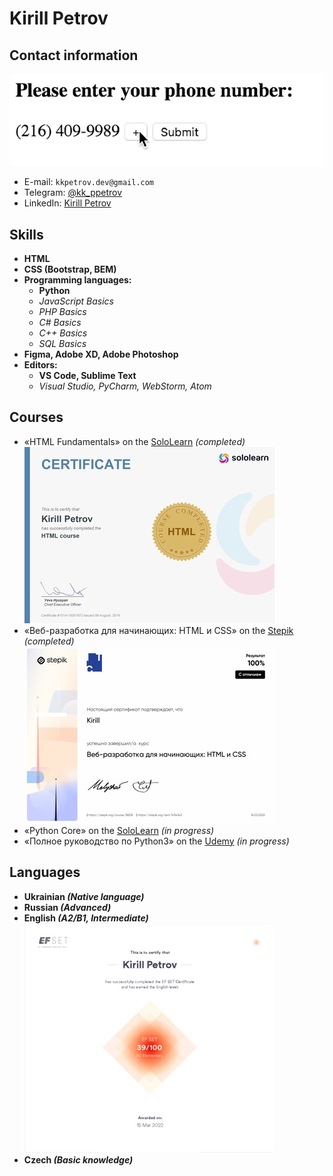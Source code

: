 <!-- - 👋 Hi, I’m @kkk-petrov
- 👀 I’m interested in ...
- 🌱 I’m currently learning ...
- 💞️ I’m looking to collaborate on ...
- 📫 How to reach me ...
 -->
<!---
kkk-petrov/kkk-petrov is a ✨ special ✨ repository because its `README.md` (this file) appears on your GitHub profile.
You can click the Preview link to take a look at your changes.
--->


# Kirill Petrov

## Contact information
![Contact GIF](enternum.gif)
<!-- - Phone: ```+380 096 090 5928``` -->
- E-mail: ```kkpetrov.dev@gmail.com```
- Telegram: [@kk_ppetrov](https://t.me/kk_ppetrov/)
- LinkedIn: [Kirill Petrov](https://www.linkedin.com/in/kirill-petrov-5a72b622b/)


## Skills
- __HTML__
- __CSS (Bootstrap, BEM)__
- __Programming languages:__
  - __Python__
  - *JavaScript Basics*
  - *PHP Basics*
  - *C# Basics*
  - *C++ Basics* 
  - *SQL Basics*
- __Figma, Adobe XD, Adobe Photoshop__
- __Editors:__
  - __VS Code, Sublime Text__
  - *Visual Studio, PyCharm, WebStorm, Atom*

## Courses
- «HTML Fundamentals» on the [SoloLearn](sololearn.com) *(completed)*<br>
![HTML Fundamentals Course Certificate](certificate.jpg)
- «Веб-разработка для начинающих: HTML и CSS» on the [Stepik](stepik.org) *(completed)*<br>
![Stepik HTML and CSS Course Certificate](stepikcertificate.jpg)
- «Python Core» on the [SoloLearn](sololearn.com) *(in progress)*
- «Полное руководство по Python3» on the [Udemy](udemy.com) *(in progress)*

## Languages
- __Ukrainian *(Native language)*__
- __Russian *(Advanced)*__
- __English *(A2/B1, Intermediate)*__<br>
![EF SET Certificate](efset-certificate.jpg)
- __Czech *(Basic knowledge)*__
